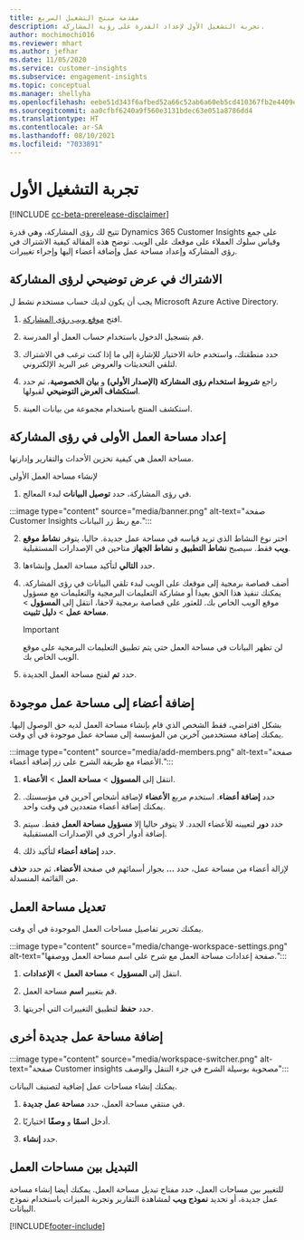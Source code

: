 ```yaml
---
title: مقدمة منتج التشغيل السريع
description: تجربة التشغيل الأول لإعداد القدرة على رؤية المشاركة.
author: mochimochi016
ms.reviewer: mhart
ms.author: jefhar
ms.date: 11/05/2020
ms.service: customer-insights
ms.subservice: engagement-insights
ms.topic: conceptual
ms.manager: shellyha
ms.openlocfilehash: eebe51d343f6afbed52a66c52ab6a60eb5cd410367fb2e4409eb8679f357c91e
ms.sourcegitcommit: aa0cfbf6240a9f560e3131bdec63e051a8786dd4
ms.translationtype: HT
ms.contentlocale: ar-SA
ms.lasthandoff: 08/10/2021
ms.locfileid: "7033891"
---
```

# <a name="first-run-experience"></a>تجربة التشغيل الأول‬

[!INCLUDE [cc-beta-prerelease-disclaimer](includes/cc-beta-prerelease-disclaimer.md)]

تتيح لك رؤى المشاركة، وهي قدرة Dynamics 365 Customer Insights على جمع وقياس سلوك العملاء على موقعك على الويب. توضح هذه المقالة كيفية الاشتراك في رؤى المشاركة وإعداد مساحة عمل وإضافة أعضاء إليها وإجراء تغييرات.

## <a name="sign-up-for-a-demo-of-engagement-insights"></a>الاشتراك في عرض توضيحي لرؤى المشاركة

يجب أن يكون لديك حساب مستخدم نشط ل Microsoft Azure Active Directory. 

1. افتح [موقع ويب رؤى المشاركة](https://pi.dynamics.com/). 

1. قم بتسجيل الدخول باستخدام حساب العمل أو المدرسة.

1. حدد منطقتك، واستخدم خانة الاختيار للإشارة إلى ما إذا كنت ترغب في الاشتراك لتلقي التحديثات والعروض عبر البريد الإلكتروني.

1. راجع **شروط استخدام رؤى المشاركة (الإصدار الأولي)** و **بيان الخصوصية**، ثم حدد **استكشاف العرض التوضيحي** لقبولها.

1. استكشف المنتج باستخدام مجموعة من بيانات العينة. 

## <a name="set-up-your-first-workspace-in-engagement-insights"></a>إعداد مساحة العمل الأولى في رؤى المشاركة

مساحة العمل هي كيفية تخزين الأحداث والتقارير وإدارتها.

لإنشاء مساحة العمل الأولى

1. في رؤى المشاركة، حدد **توصيل البيانات** لبدء المعالج. 

:::image type="content" source="media/banner.png" alt-text="صفحة Customer Insights مع ربط زر البيانات.":::

2. اختر نوع النشاط الذي تريد قياسه في مساحة عمل جديدة. حاليا، يتوفر **نشاط موقع ويب** فقط. سيصبح **نشاط التطبيق** و **نشاط الجهاز** متاحين في الإصدارات المستقبلية.

1. حدد **التالي** لتأكيد مساحة العمل وإنشاءها.

1. أضف قصاصة برمجية إلى موقعك على الويب لبدء تلقي البيانات في رؤى المشاركة. يمكنك تنفيذ هذا الحق بعيدا أو مشاركة التعليمات البرمجية والتعليمات مع مسؤول موقع الويب الخاص بك. للعثور على قصاصة برمجية لاحقا، انتقل إلى **المسؤول** > **مساحة عمل** > **دليل تثبيت**.

   > [!IMPORTANT]
   > لن تظهر البيانات في مساحة العمل حتى يتم تطبيق التعليمات البرمجية على موقع الويب الخاص بك.

1. حدد **تم** لفتح مساحة العمل الجديدة. 

## <a name="add-members-to-an-existing-workspace"></a>إضافة أعضاء إلى مساحة عمل موجودة

بشكل افتراضي، فقط الشخص الذي قام بإنشاء مساحة العمل لديه حق الوصول إليها. يمكنك إضافة مستخدمين آخرين من المؤسسة إلى مساحة عمل موجودة في أي وقت.

:::image type="content" source="media/add-members.png" alt-text="صفحة الأعضاء مع طريقة الشرح على زر إضافة أعضاء.":::

1. انتقل إلى **المسوؤل** > **مساحة العمل** > **الأعضاء**.

2. حدد **إضافة أعضاء**. استخدم مربع **الأعضاء** لإضافة أشخاص آخرين في مؤسستك. يمكنك إضافة أعضاء متعددين في وقت واحد.

3. حدد **دور** لتعيينه للأعضاء الجدد. لا يتوفر حاليا إلا **مسؤول مساحة العمل** فقط. سيتم إضافة أدوار أخرى في الإصدارات المستقبلية.

4. حدد **إضافة أعضاء** لتأكيد ذلك.

لإزالة أعضاء من مساحة عمل، حدد **...** بجوار أسمائهم في صفحة **الأعضاء**، ثم حدد **حذف** من القائمة المنسدلة.

## <a name="edit-a-workspace"></a>تعديل مساحة العمل

يمكنك تحرير تفاصيل مساحات العمل الموجودة في أي وقت.

:::image type="content" source="media/change-workspace-settings.png" alt-text="صفحة إعدادات مساحة العمل مع شرح على اسم مساحة العمل ووصفها.":::

1. انتقل إلى **المسؤول** > **مساحة العمل** > **الإعدادات**.

1. قم بتغيير **اسم** مساحة العمل.

1. حدد **حفظ** لتطبيق التغييرات التي أجريتها.

## <a name="add-another-new-workspace"></a>إضافة مساحة عمل جديدة أخرى

:::image type="content" source="media/workspace-switcher.png" alt-text="صفحة Customer insights مصحوبة بوسيلة الشرح‬ في جزء التنقل والوصف":::

يمكنك إنشاء مساحات عمل إضافية لتصنيف البيانات.

1. في منتقي مساحة العمل، حدد **مساحة عمل جديدة**.

1. أدخل **اسمًا** و **وصفًا** اختياريًا.

1. حدد **إنشاء**.

## <a name="switch-between-workspaces"></a>التبديل بين مساحات العمل

للتغيير بين مساحات العمل، حدد مفتاح تبديل مساحة العمل. يمكنك أيضا إنشاء مساحة عمل جديدة، أو تحديد **نموذج ويب** لمشاهدة التقارير وتجربة الميزات باستخدام نموذج البيانات. 



[!INCLUDE[footer-include](../includes/footer-banner.md)]